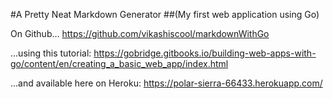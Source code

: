 #A Pretty Neat Markdown Generator
##(My first web application using Go)

On Github...
https://github.com/vikashiscool/markdownWithGo


...using this tutorial:
https://gobridge.gitbooks.io/building-web-apps-with-go/content/en/creating_a_basic_web_app/index.html


...and available here on Heroku:
https://polar-sierra-66433.herokuapp.com/